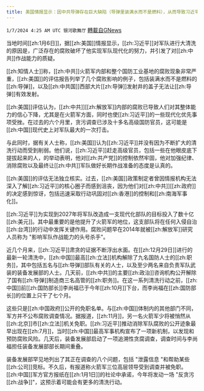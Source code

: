 ```yaml
---
title: 美国情报显示：因中共导弹存在巨大缺陷（导弹里装满水而不是燃料），从而导致习近平清洗军队
---
```

`1/7/2024 4:25 AM UTC 银河歌舞厅` [轉載自GNews](https://gnews.org/articles/2192517)

当地时间[[zh:1月6日]]，据[[zh:美国]]情报显示，[[zh:习近平]]对军队进行大清洗的原因是，广泛存在的腐败破坏了他实现军队现代化的努力，并引发了对[[zh:中共]]作战能力的质疑。

[[zh:知情人士]]称，[[zh:中共]]火箭军内部和整个国防工业基地的腐败现象非常严重，[[zh:美国]]的评估报告列举了几个腐败影响的例子，包括装满水而不是燃料的[[zh:导弹]]，以及[[zh:中共国]]西部大片[[zh:导弹]]发射井的盖子无法让[[zh:导弹]]有效发射。

[[zh:美国]]评估认为，[[zh:中共]][[zh:解放军]]内部的腐败已导致人们对其整体能力的信心下降，尤其是在火箭军方面，同时也使[[zh:习近平]]的一些现代化优先事项受挫。在过去的六个月里，贪污调查已涉及十多名高级国防官员，这可能是[[zh:中国]]现代史上对军队最大的一次打击。

与此同时，据有关人士称，[[zh:美国]]认为[[zh:习近平]]并没有因为不断扩大的清洗行动而受到削弱。他们说，[[zh:习近平]]赶走高级官员，包括一些在他眼皮底下提拔起来的人，的举动表明，他对[[zh:共产党]]的控制依然牢固，他对加强纪律、消除腐败以及最终让[[zh:中共]]军队做好长期作战准备的态度是认真的。

[[zh:美国]]的评估无法独立核实。过去，[[zh:美国]]政策制定者曾因情报机构无法深入了解[[zh:习近平]]的核心圈子而感到沮丧，因为他们对[[zh:中共]][[zh:政府]]的决定感到惊讶，包括迅速采取行动巩固对[[zh:香港]]的控制和[[zh:南海军事化]]。

[[zh:习近平]]为实现到2027年将军队改造成一支现代化部队的目标投入了数十亿[[zh:美元]]。其中最重要的是他提升了火箭军的地位，这支部队将在任何入侵自治[[zh:台湾]]的行动中发挥关键作用。腐败问题早在2014年就被[[zh:解放军]]研究人员称为 "影响军队作战能力的头号杀手"。

近几个月来，[[zh:习近平]]肃贪的证据不断浮出水面。在[[zh:12月29日]]进行的最新一轮清洗中，[[zh:中国]]最高[[zh:立法]]机构解除了九名国防人士的[[zh:职务]]，其中包括五名与[[zh:导弹]]部队有关的人士，以及至少两名来自负责军队武装的装备发展部的人士。几天前，[[zh:中共]]的主要[[zh:政治]]咨询机构公开解除了国有[[zh:导弹]]制造商三名高管的[[zh:职务]]。在这一系列清洗行动之前，[[zh:中国]]前[[zh:国防部长]]李尚福已于今年[[zh:10月]]下台，而李尚福在[[zh:国防部长]]的位置上只干了七个月。

这些只是[[zh:中国政府]]公开的免职名单。与[[zh:中国]]体制内的其他部门不同，军方并不公布腐败调查情况。据报道，[[zh:11月]]，另一名火箭军少将被悄然从[[zh:北京]]市[[zh:立法]]机关免职。[[zh:习近平]]推动消除军队腐败的公开迹象最早出现在[[zh:7月]]，当时[[zh:中国]]最高军事机构宣布了一项新机制，以发现和预防腐败风险。几天后，装备发展部启动了一项追溯性贪腐调查，调查时间与李尚福担任装备发展部部长期间重叠。

装备发展部罕见地列出了其正在调查的八个问题，包括 "泄露信息 "和帮助某些[[zh:公司]]竞标。不久后，有报道称火箭军三位高层领导受到调查并被免职。[[zh:中国]]军方官方报纸在[[zh:1月1日]]的社论中承诺，今年将发动一场 "反贪污[[zh:战争]]"，这预示着可能会有更多的清洗行动。
